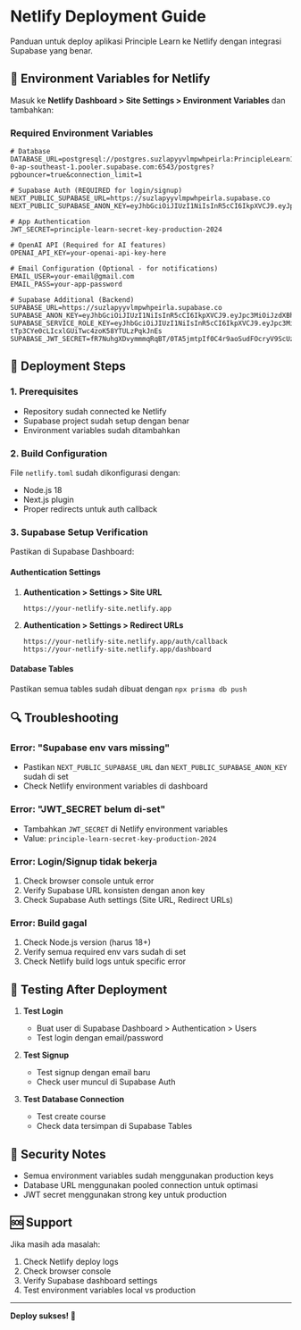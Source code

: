 # Netlify Deployment Guide

Panduan untuk deploy aplikasi Principle Learn ke Netlify dengan integrasi Supabase yang benar.

## 🔧 Environment Variables for Netlify

Masuk ke **Netlify Dashboard > Site Settings > Environment Variables** dan tambahkan:

### Required Environment Variables

```env
# Database
DATABASE_URL=postgresql://postgres.suzlapyyvlmpwhpeirla:PrincipleLearn15@aws-0-ap-southeast-1.pooler.supabase.com:6543/postgres?pgbouncer=true&connection_limit=1

# Supabase Auth (REQUIRED for login/signup)
NEXT_PUBLIC_SUPABASE_URL=https://suzlapyyvlmpwhpeirla.supabase.co
NEXT_PUBLIC_SUPABASE_ANON_KEY=eyJhbGciOiJIUzI1NiIsInR5cCI6IkpXVCJ9.eyJpc3MiOiJzdXBhYmFzZSIsInJlZiI6InN1emxhcHl5dmxtcHdocGVpcmxhIiwicm9sZSI6ImFub24iLCJpYXQiOjE3NTA0MTc3NzYsImV4cCI6MjA2NTk5Mzc3Nn0.s4mx3R4GCHgokhcey4exNKA4c7lSSL55z8D5TXl6UTA

# App Authentication
JWT_SECRET=principle-learn-secret-key-production-2024

# OpenAI API (Required for AI features)
OPENAI_API_KEY=your-openai-api-key-here

# Email Configuration (Optional - for notifications)
EMAIL_USER=your-email@gmail.com
EMAIL_PASS=your-app-password

# Supabase Additional (Backend)
SUPABASE_URL=https://suzlapyyvlmpwhpeirla.supabase.co
SUPABASE_ANON_KEY=eyJhbGciOiJIUzI1NiIsInR5cCI6IkpXVCJ9.eyJpc3MiOiJzdXBhYmFzZSIsInJlZiI6InN1emxhcHl5dmxtcHdocGVpcmxhIiwicm9sZSI6ImFub24iLCJpYXQiOjE3NTA0MTc3NzYsImV4cCI6MjA2NTk5Mzc3Nn0.s4mx3R4GCHgokhcey4exNKA4c7lSSL55z8D5TXl6UTA
SUPABASE_SERVICE_ROLE_KEY=eyJhbGciOiJIUzI1NiIsInR5cCI6IkpXVCJ9.eyJpc3MiOiJzdXBhYmFzZSIsInJlZiI6InN1emxhcHl5dmxtcHdocGVpcmxhIiwicm9sZSI6InNlcnZpY2Vfcm9sZSIsImlhdCI6MTc1MDQxNzc3NiwiZXhwIjoyMDY1OTkzNzc2fQ.Qv8d-tTp3CYe0cLIcxlGUiTwc4zoK58YTULzPqkJnEs
SUPABASE_JWT_SECRET=fR7NuhgXDvymmmqRqBT/0TA5jmtpIf0C4r9aoSudFOcryV9ScUzoz+QCYweIx3tbGv1u4eaghkaDrijpk7yGJQ==
```

## 🚀 Deployment Steps

### 1. Prerequisites
- Repository sudah connected ke Netlify
- Supabase project sudah setup dengan benar
- Environment variables sudah ditambahkan

### 2. Build Configuration
File `netlify.toml` sudah dikonfigurasi dengan:
- Node.js 18
- Next.js plugin
- Proper redirects untuk auth callback

### 3. Supabase Setup Verification
Pastikan di Supabase Dashboard:

#### Authentication Settings
1. **Authentication > Settings > Site URL**
   ```
   https://your-netlify-site.netlify.app
   ```

2. **Authentication > Settings > Redirect URLs**
   ```
   https://your-netlify-site.netlify.app/auth/callback
   https://your-netlify-site.netlify.app/dashboard
   ```

#### Database Tables
Pastikan semua tables sudah dibuat dengan `npx prisma db push`

## 🔍 Troubleshooting

### Error: "Supabase env vars missing"
- Pastikan `NEXT_PUBLIC_SUPABASE_URL` dan `NEXT_PUBLIC_SUPABASE_ANON_KEY` sudah di set
- Check Netlify environment variables di dashboard

### Error: "JWT_SECRET belum di-set"
- Tambahkan `JWT_SECRET` di Netlify environment variables
- Value: `principle-learn-secret-key-production-2024`

### Error: Login/Signup tidak bekerja
1. Check browser console untuk error
2. Verify Supabase URL konsisten dengan anon key
3. Check Supabase Auth settings (Site URL, Redirect URLs)

### Error: Build gagal
1. Check Node.js version (harus 18+)
2. Verify semua required env vars sudah di set
3. Check Netlify build logs untuk specific error

## 📱 Testing After Deployment

1. **Test Login**
   - Buat user di Supabase Dashboard > Authentication > Users
   - Test login dengan email/password

2. **Test Signup**
   - Test signup dengan email baru
   - Check user muncul di Supabase Auth

3. **Test Database Connection**
   - Test create course
   - Check data tersimpan di Supabase Tables

## 🔐 Security Notes

- Semua environment variables sudah menggunakan production keys
- Database URL menggunakan pooled connection untuk optimasi
- JWT secret menggunakan strong key untuk production

## 🆘 Support

Jika masih ada masalah:
1. Check Netlify deploy logs
2. Check browser console
3. Verify Supabase dashboard settings
4. Test environment variables local vs production

---

**Deploy sukses! 🎉**